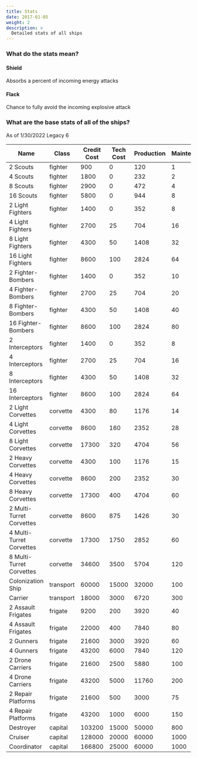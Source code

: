 ```yaml
---
title: Stats
date: 2017-01-05
weight: 2
description: >
  Detailed stats of all ships
---
```


<!--
"(.*\d+)\|(\d+.*)"
"$1\|$2"
-->
### What do the stats mean?
#### Shield
Absorbs a percent of incoming energy attacks
#### Flack
Chance to fully avoid the incoming explosive attack

### What are the base stats of all of the ships?
As of 1/30/2022  Legacy 6

|Name|Class|Credit Cost|Tech Cost|Production|Maintenance|Hull|Maneuverability|Shield|Flack|Energy Attack|Explosive Attack|Repair|Invasion|Bombing per ship|
|---|---|---|---|---|---|---|---|---|---|---|---|---|---|---|
|2 Scouts|fighter|900|0|120|1|12|90|0|0|[4]|[]|0|0|0|
|4 Scouts|fighter|1800|0|232|2|12|90|0|0|[4]|[]|0|0|0|
|8 Scouts|fighter|2900|0|472|4|12|90|0|0|[4]|[]|0|0|0|
|16 Scouts|fighter|5800|0|944|8|12|90|0|0|[4]|[]|0|0|0|
|2 Light Fighters|fighter|1400|0|352|8|25|65|10|0|[9\|9]|[3]|0|0|0|
|4 Light Fighters|fighter|2700|25|704|16|25|65|10|0|[9\|9]|[3]|0|0|0|
|8 Light Fighters|fighter|4300|50|1408|32|25|65|10|0|[9\|9]|[3]|0|0|0|
|16 Light Fighters|fighter|8600|100|2824|64|25|65|10|0|[9\|9]|[3]|0|0|0|
|2 Fighter-Bombers|fighter|1400|0|352|10|20|60|0|0|[]|[10]|0|0|1|
|4 Fighter-Bombers|fighter|2700|25|704|20|20|60|0|0|[]|[10]|0|0|1|
|8 Fighter-Bombers|fighter|4300|50|1408|40|20|60|0|0|[]|[10]|0|0|1|
|16 Fighter-Bombers|fighter|8600|100|2824|80|20|60|0|0|[]|[10]|0|0|1|
|2 Interceptors|fighter|1400|0|352|8|25|75|0|0|[6\|6\|6\|6]|[]|0|0|0|
|4 Interceptors|fighter|2700|25|704|16|25|75|0|0|[6\|6\|6\|6]|[]|0|0|0|
|8 Interceptors|fighter|4300|50|1408|32|25|75|0|0|[6\|6\|6\|6]|[]|0|0|0|
|16 Interceptors|fighter|8600|100|2824|64|25|75|0|0|[6\|6\|6\|6]|[]|0|0|0|
|2 Light Corvettes|corvette|4300|80|1176|14|75|40|30|0|[19\|19]|[6\|6]|0|0|2|
|4 Light Corvettes|corvette|8600|160|2352|28|75|40|30|0|[19\|19]|[6\|6]|0|0|2|
|8 Light Corvettes|corvette|17300|320|4704|56|75|40|30|0|[19\|19]|[6\|6]|0|0|2|
|2 Heavy Corvettes|corvette|4300|100|1176|15|110|30|20|15|[]|[18]|0|0|3|
|4 Heavy Corvettes|corvette|8600|200|2352|30|110|30|20|15|[]|[18]|0|0|3|
|8 Heavy Corvettes|corvette|17300|400|4704|60|110|30|20|15|[]|[18]|0|0|3|
|2 Multi-Turret Corvettes|corvette|8600|875|1426|30|335|20|10|7|[11\|11\|11\|11\|11\|11]|[]|0|0|0|
|4 Multi-Turret Corvettes|corvette|17300|1750|2852|60|335|20|10|7|[11\|11\|11\|11\|11\|11]|[]|0|0|0|
|8 Multi-Turret Corvettes|corvette|34600|3500|5704|120|335|20|10|7|[11\|11\|11\|11\|11\|11]|[]|0|0|0|
|Colonization Ship|transport|60000|15000|32000|100|400|0|10|10|[]|[]|0|0|0|
|Carrier|transport|18000|3000|6720|300|1500|30|50|5|[3\|3]|[]|10|30|0|
|2 Assault Frigates|frigate|9200|200|3920|40|200|20|60|10|[26\|26]|[77]|0|2|0|
|4 Assault Frigates|frigate|22000|400|7840|80|200|20|60|10|[26\|26]|[77]|0|2|0|
|2 Gunners|frigate|21600|3000|3920|60|320|10|35|20|[]|[390]|0||8|
|4 Gunners|frigate|43200|6000|7840|120|320|10|35|20|[]|[390]|0||8|
|2 Drone Carriers|frigate|21600|2500|5880|100|950|20|65|30|[8\|8\|8\|8\|8\|8\|8\|8\|8\|8]|[]|2|0|2|
|4 Drone Carriers|frigate|43200|5000|11760|200|950|20|65|30|[8\|8\|8\|8\|8\|8\|8\|8\|8\|8]|[]|2|0|2|
|2 Repair Platforms|frigate|21600|500|3000|75|1500|15|30|80|[]|[16]|75|2|0|
|4 Repair Platforms|frigate|43200|1000|6000|150|1500|15|30|80|[]|[16]|75|2|0|
|Destroyer|capital|103200|15000|50000|800|4000|0|65|40|[70\|70\|70\|70\|70\|70]|[50\|50\|50\|50\|100]|15|10|5|
|Cruiser|capital|128000|20000|60000|1000|5000|0|50|70|[100\|100\|100]|[350\|50\|50]|15|15|40|
|Coordinator|capital|166800|25000|60000|1000|7000|0|85|75|[]|[20\|20\|20\|20]|500|40|0|
<!--

As of 1/15/2022
|Name|Class|Credit Cost|Tech Cost|Production|Maintenance|Hull|Maneuverability|Shield|Flack|Energy Attack|Explosive Attack|Repair|Invasion|Bombing per ship|
|---|---|---|---|---|---|---|---|---|---|---|---|---|---|---|
|2 Scouts|fighter|900|0|120|1|12|90|0|0|[4]|[]|0|0|0|
|4 Scouts|fighter|1800|0|232|2|12|90|0|0|[4]|[]|0|0|0|
|8 Scouts|fighter|2900|0|472|4|12|90|0|0|[4]|[]|0|0|0|
|16 Scouts|fighter|5800|0|944|8|12|90|0|0|[4]|[]|0|0|0|
|2 Light Fighters|fighter|1400|0|352|8|25|65|10|0|[9\|9]|[3]|0|0|0|
|4 Light Fighters|fighter|2700|25|704|16|25|65|10|0|[9\|9]|[3]|0|0|0|
|8 Light Fighters|fighter|4300|50|1408|32|25|65|10|0|[9\|9]|[3]|0|0|0|
|16 Light Fighters|fighter|8600|100|2824|64|25|65|10|0|[9\|9]|[3]|0|0|0|
|2 Fighter-Bombers|fighter|1400|0|352|10|20|60|0|0|[]|[10]|0|0|1|
|4 Fighter-Bombers|fighter|2700|25|704|20|20|60|0|0|[]|[10]|0|0|1|
|8 Fighter-Bombers|fighter|4300|50|1408|40|20|60|0|0|[]|[10]|0|0|1|
|16 Fighter-Bombers|fighter|8600|100|2824|80|20|60|0|0|[]|[10]|0|0|1|
|2 Interceptors|fighter|1400|0|352|8|25|75|0|0|[6\|6\|6\|6]|[]|0|0|0|
|4 Interceptors|fighter|2700|25|704|16|25|75|0|0|[6\|6\|6\|6]|[]|0|0|0|
|8 Interceptors|fighter|4300|50|1408|32|25|75|0|0|[6\|6\|6\|6]|[]|0|0|0|
|16 Interceptors|fighter|8600|100|2824|64|25|75|0|0|[6\|6\|6\|6]|[]|0|0|0|
|2 Light Corvettes|corvette|4300|80|1176|14|75|40|30|0|[19\|19]|[6\|6]|0|0|2|
|4 Light Corvettes|corvette|8600|160|2352|28|75|40|30|0|[19\|19]|[6\|6]|0|0|2|
|8 Light Corvettes|corvette|17300|320|4704|56|75|40|30|0|[19\|19]|[6\|6]|0|0|2|
|2 Heavy Corvettes|corvette|4300|100|1176|15|110|30|20|15|[]|[18]|0|0|3|
|4 Heavy Corvettes|corvette|8600|200|2352|30|110|30|20|15|[]|[18]|0|0|3|
|8 Heavy Corvettes|corvette|17300|400|4704|60|110|30|20|15|[]|[18]|0|0|3|
|2 Multi-Turret Corvettes|corvette|8600|875|1426|30|335|20|10|7|[11\|11\|11\|11\|11\|11]|[]|0|0|0|
|4 Multi-Turret Corvettes|corvette|17300|1750|2852|60|335|20|10|7|[11\|11\|11\|11\|11\|11]|[]|0|0|0|
|8 Multi-Turret Corvettes|corvette|34600|3500|5704|120|335|20|10|7|[11\|11\|11\|11\|11\|11]|[]|0|0|0|
|Colonization Ship|transport|60000|15000|32000|75|400|0|10|10|[]|[]|0|0|0|
|Carrier|transport|18000|3000|6720|300|800|30|50|5|[3\|3]|[]|5|25|0|
|2 Assault Frigates|frigate|9200|200|3920|40|200|20|60|10|[26\|26]|[77]|0|2|0|
|4 Assault Frigates|frigate|22000|400|7840|80|200|20|60|10|[26\|26]|[77]|0|2|0|
|2 Gunners|frigate|21600|3000|3920|60|320|10|35|20|[]|[390]|0||8|
|4 Gunners|frigate|43200|6000|7840|120|320|10|35|20|[]|[390]|0||8|
|2 Drone Carriers|frigate|21600|2500|5880|100|950|20|65|30|[8\|8\|8\|8\|8\|8\|8\|8\|8\|8]|[]|2|0|2|
|4 Drone Carriers|frigate|43200|5000|11760|200|950|20|65|30|[8\|8\|8\|8\|8\|8\|8\|8\|8\|8]|[]|2|0|2|
|2 Repair Platforms|frigate|21600|500|3000|75|1500|15|30|80|[]|[16]|100|5|0|
|4 Repair Platforms|frigate|43200|1000|6000|150|1500|15|30|80|[]|[16]|100|5|0|
|Destroyer|capital|103200|12000|16240|800|4000|0|65|40|[60\|60\|60\|60\|60]|[45\|45\|45\|100]|15|10|5|
|Cruiser|capital|128000|16000|19880|1000|5000|0|50|70|[70\|70\|70]|[330\|30\|30]|15|15|40|
|Coordinator|capital|166800|20000|17456|1000|6000|0|85|75|[]|[20\|20\|20\|20]|500|40|0|





<!-- OLD -->

<!-- |2 Scouts|fighter|900|0|120|1|12|90|0|0|[4]|[]|0|0|0|
|4 Scouts|fighter|1800|0|232|2|12|90|0|0|[4]|[]|0|0|0|
|8 Scouts|fighter|2900|0|472|4|12|90|0|0|[4]|[]|0|0|0|
|16 Scouts|fighter|5800|0|944|8|12|90|0|0|[4]|[]|0|0|0|
|2 Light Fighters|fighter|1400|0|352|8|25|65|10|0|[9\|9]|[3]|0|0|0|
|4 Light Fighters|fighter|2700|25|704|16|25|65|10|0|[9\|9]|[3]|0|0|0|
|8 Light Fighters|fighter|4300|50|1408|32|25|65|10|0|[9\|9]|[3]|0|0|0|
|16 Light Fighters|fighter|8600|100|2824|64|25|65|10|0|[9\|9]|[3]|0|0|0|
|2 Figheter-Bombers|fighter|1400|0|352|10|20|60|0|0|[]|[10]|0|0|1|
|4 Figheter-Bombers|fighter|2700|25|704|20|20|60|0|0|[]|[10]|0|0|1|
|8 Figheter-Bombers|fighter|4300|50|1408|40|20|60|0|0|[]|[10]|0|0|1|
|16 Figheter-Bombers|fighter|8600|100|2824|80|20|60|0|0|[]|[10]|0|0|1|
|2 Interceptors|fighter|1400|0|352|8|25|75|0|0|[6\|6\|6\|6]|[]|0|0|0|
|4 Interceptors|fighter|2700|25|704|16|25|75|0|0|[6\|6\|6\|6]|[]|0|0|0|
|8 Interceptors|fighter|4300|50|1408|32|25|75|0|0|[6\|6\|6\|6]|[]|0|0|0|
|16 Interceptors|fighter|8600|100|2824|64|25|75|0|0|[6\|6\|6\|6]|[]|0|0|0|
|2 Light Corvettes|corvette|4300|80|1176|14|75|40|30|0|[19\|19]|[12]|0|0|2|
|4 Light Corvettes|corvette|8600|160|2352|28|75|40|30|0|[19\|19]|[12]|0|0|2|
|8 Light Corvettes|corvette|17300|320|4704|56|75|40|30|0|[19\|19]|[12]|0|0|2|
|2 Heavy Corvettes|corvette|4300|100|1176|15|110|30|20|15|[]|[18]|0|0|3|
|4 Heavy Corvettes|corvette|8600|200|2352|30|110|30|20|15|[]|[18]|0|0|3|
|8 Heavy Corvettes|corvette|17300|400|4704|60|110|30|20|15|[]|[18]|0|0|3|
|2 Multi-Turret Corvettes|corvette|8600|875|1426|30|335|20|10|7|[11\|11\|11\|11\|11\|11]|[]|0|0|0|
|4 Multi-Turret Corvettes|corvette|17300|1750|2852|60|335|20|10|7|[11\|11\|11\|11\|11\|11]|[]|0|0|0|
|8 Multi-Turret Corvettes|corvette|34600|3500|5704|120|335|20|10|7|[11\|11\|11\|11\|11\|11]|[]|0|0|0|
|Colonisation Ship|transport|80000|3000|32000|100|400|0|10|10|[]|[]|0|0|0|
|Carrier|transport|18000|3000|6720|300|800|30|50|5|[3\|3]|[]|5|25|0|
|2 Assault Frigates|frigate|9200|200|3920|40|200|20|60|10|[26\|26]|[77]|0|2|0|
|4 Assault Frigates|frigate|22000|400|7840|80|200|20|60|10|[26\|26]|[77]|0|2|0|
|2 Gunners|frigate|21600|3000|3920|60|320|10|40|25|[]|[390]|0||8|
|4 Gunners|frigate|43200|6000|7840|120|320|10|40|25|[]|[390]|0||8|
|2 Drone Carriers|frigate|21600|2500|5880|100|950|20|65|30|[8\|8\|8\|8\|8\|8\|8\|8\|8\|8]|[]|2|0|2|
|4 Drone Carriers|frigate|43200|5000|11760|200|950|20|65|30|[8\|8\|8\|8\|8\|8\|8\|8\|8\|8]|[]|2|0|2|
|2 Repair Platforms|frigate|21600|2000|7840|100|1400|15|70|40|[]|[16]|30|1|0|
|4 Repair Platforms|frigate|43200|4000|15680|200|1400|15|70|40|[]|[16]|30|1|0|
|Destroyer|capital|103200|6000|16240|400|4000|0|65|40|[60\|60\|60\|60]|[45\|45\|45\|100]|15|10|5|
|Cruiser|capital|128000|8000|19880|500|5000|0|50|70|[70\|70]|[330]|15|15|40|
|Coordinator|capital|166800|10000|17456|600|6000|0|85|75|[]|[20\|20\|20]|40|30|0| -->
